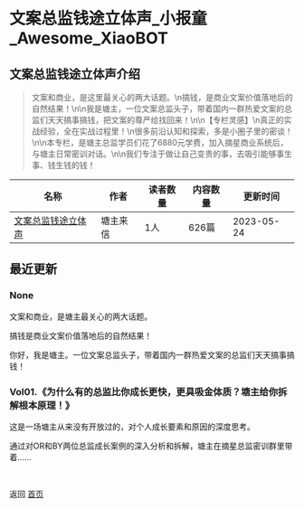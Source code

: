 # 文案总监钱途立体声_小报童_Awesome_XiaoBOT

## 文案总监钱途立体声介绍
> 文案和商业，是这里最关心的两大话题。\n搞钱，是商业文案价值落地后的自然结果！\n\n我是塘主，一位文案总监头子，带着国内一群热爱文案的总监们天天搞事搞钱，把文案的尊严给找回来！\n\n【专栏灵感】\n真正的实战经验，全在实战过程里！\n很多前沿认知和探索，多是小圈子里的密谈！\n\n本专栏，是塘主总监学员们花了6880元学费，加入摘星商业系统后，与塘主日常密训对话。\n\n我们专注于做让自己变贵的事，去吸引能够事生事、钱生钱的钱！  
  


|名称|作者|读者数量|内容数量|更新时间|
|---|---|---|---|---|
|[文案总监钱途立体声](https://xiaobot.net/p/zhuquex?refer=0b133df9-27dc-423b-8101-639049001c13)|塘主来信|1人|626篇|2023-05-24|

## 最近更新
### None

文案和商业，是塘主最关心的两大话题。

搞钱是商业文案价值落地后的自然结果！

你好，我是塘主。一位文案总监头子，带着国内一群热爱文案的总监们天天搞事搞钱！

### Vol01.《为什么有的总监比你成长更快，更具吸金体质？塘主给你拆解根本原理！》

这是一场塘主从来没有开放过的，对个人成长要素和原因的深度思考。

通过对OR和BY两位总监成长案例的深入分析和拆解，塘主在摘星总监密训群里带着......


<a href="https://github.com/Reno9527/awesome-xiaobot" style="color: white; text-decoration: none;">awesome-xiaobot</a>

返回 [首页](../README.md)
